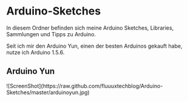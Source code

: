 Arduino-Sketches
================

In diesem Ordner befinden sich meine Arduino Sketches, Libraries, Sammlungen und Tipps zu Arduino.

Seit ich mir den Arduino Yun, einen der besten Arduinos gekauft habe, nutze ich Arduino 1.5.6.

<h2>Arduino Yun</h2>
![ScreenShot](https://raw.github.com/fluuuxtechblog/Arduino-Sketches/master/arduinoyun.jpg)
